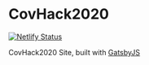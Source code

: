 # CovHack2020

[![Netlify Status](https://api.netlify.com/api/v1/badges/2a386b5e-d9dd-4185-a8ce-a7526bf5cc75/deploy-status)](https://app.netlify.com/sites/flamboyant-hermann-fcd08d/deploys)

CovHack2020 Site, built with [GatsbyJS](https://www.gatsbyjs.org)
